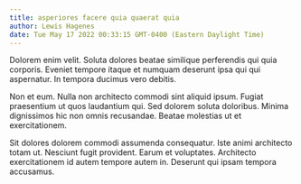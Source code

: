 ```yaml
---
title: asperiores facere quia quaerat quia
author: Lewis Hagenes
date: Tue May 17 2022 00:33:15 GMT-0400 (Eastern Daylight Time)
---
```

Dolorem enim velit. Soluta dolores beatae similique perferendis qui quia corporis. Eveniet tempore itaque et numquam deserunt ipsa qui qui aspernatur. In tempora ducimus vero debitis.

 Non et eum. Nulla non architecto commodi sint aliquid ipsum. Fugiat praesentium ut quos laudantium qui. Sed dolorem soluta doloribus. Minima dignissimos hic non omnis recusandae. Beatae molestias ut et exercitationem.

 Sit dolores dolorem commodi assumenda consequatur. Iste animi architecto totam ut. Nesciunt fugit provident. Earum et voluptates. Architecto exercitationem id autem tempore autem in. Deserunt qui ipsam tempora accusamus.
